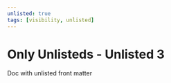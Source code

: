 ```yaml
---
unlisted: true
tags: [visibility, unlisted]
---
```


# Only Unlisteds - Unlisted 3

Doc with unlisted front matter